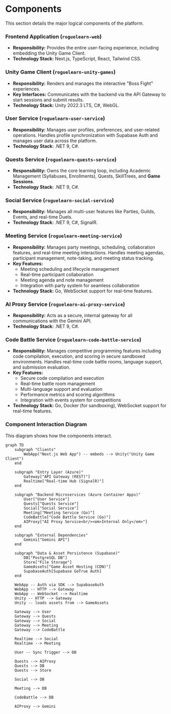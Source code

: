 # **Components**

This section details the major logical components of the platform.

### **Frontend Application (`roguelearn-web`)**

*   **Responsibility:** Provides the entire user-facing experience, including embedding the Unity Game Client.
*   **Technology Stack:** Next.js, TypeScript, React, Tailwind CSS.

### **Unity Game Client (`roguelearn-unity-games`)**

*   **Responsibility:** Renders and manages the interactive "Boss Fight" experiences.
*   **Key Interfaces:** Communicates with the backend via the API Gateway to start sessions and submit results.
*   **Technology Stack:** Unity 2022.3 LTS, C#, WebGL.

### **User Service (`roguelearn-user-service`)**

*   **Responsibility:** Manages user profiles, preferences, and user-related operations. Handles profile synchronization with Supabase Auth and manages user data across the platform.
*   **Technology Stack:** .NET 9, C#.

### **Quests Service (`roguelearn-quests-service`)**

*   **Responsibility:** Owns the core learning loop, including Academic Management (Syllabuses, Enrollments), Quests, SkillTrees, and **Game Sessions**.
*   **Technology Stack:** .NET 9, C#.

### **Social Service (`roguelearn-social-service`)**

*   **Responsibility:** Manages all multi-user features like Parties, Guilds, Events, and real-time Duels.
*   **Technology Stack:** .NET 9, C#, SignalR.

### **Meeting Service (`roguelearn-meeting-service`)**

*   **Responsibility:** Manages party meetings, scheduling, collaboration features, and real-time meeting interactions. Handles meeting agendas, participant management, note-taking, and meeting status tracking.
*   **Key Features:**
    *   Meeting scheduling and lifecycle management
    *   Real-time participant collaboration
    *   Meeting agenda and note management
    *   Integration with party system for seamless collaboration
*   **Technology Stack:** Go, WebSocket support for real-time features.

### **AI Proxy Service (`roguelearn-ai-proxy-service`)**

*   **Responsibility:** Acts as a secure, internal gateway for all communications with the Gemini API.
*   **Technology Stack:** .NET 9, C#.

### **Code Battle Service (`roguelearn-code-battle-service`)**

*   **Responsibility:** Manages competitive programming features including code compilation, execution, and scoring in secure sandboxed environments. Handles real-time code battle rooms, language support, and submission evaluation.
*   **Key Features:**
    *   Secure code compilation and execution
    *   Real-time battle room management
    *   Multi-language support and evaluation
    *   Performance metrics and scoring algorithms
    *   Integration with events system for competitions
*   **Technology Stack:** Go, Docker (for sandboxing), WebSocket support for real-time features.

### **Component Interaction Diagram**

This diagram shows how the components interact.

```mermaid
graph TD
    subgraph "Clients"
        WebApp("Next.js Web App") -- embeds --> Unity("Unity Game Client")
    end

    subgraph "Entry Layer (Azure)"
        Gateway["API Gateway (REST)"]
        Realtime["Real-time Hub (SignalR)"]
    end

    subgraph "Backend Microservices (Azure Container Apps)"
        User["User Service"]
        Quests["Quests Service"]
        Social["Social Service"]
        Meeting["Meeting Service (Go)"]
        CodeBattle["Code Battle Service (Go)"]
        AIProxy["AI Proxy Service<br/><em>Internal Only</em>"]
    end

    subgraph "External Dependencies"
        Gemini["Gemini API"]
    end

    subgraph "Data & Asset Persistence (Supabase)"
        DB["PostgreSQL DB"]
        Store["File Storage"]
        GameAssets["Game Asset Hosting (CDN)"]
        SupabaseAuth[Supabase GoTrue Auth]
    end

    WebApp -- Auth via SDK --> SupabaseAuth
    WebApp -- HTTP --> Gateway
    WebApp -- WebSocket --> Realtime
    Unity -- HTTP --> Gateway
    Unity -- loads assets from --> GameAssets
    
    Gateway --> User
    Gateway --> Quests
    Gateway --> Social
    Gateway --> Meeting
    Gateway --> CodeBattle

    Realtime --> Social
    Realtime --> Meeting

    User -- Sync Trigger --> DB
    
    Quests --> AIProxy
    Quests --> DB
    Quests --> Store
    
    Social --> DB
    
    Meeting --> DB
    
    CodeBattle --> DB

    AIProxy --> Gemini
```

